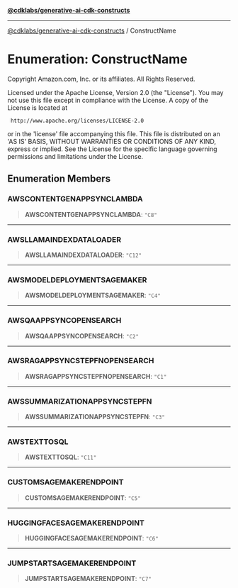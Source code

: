 [**@cdklabs/generative-ai-cdk-constructs**](../README.md)

***

[@cdklabs/generative-ai-cdk-constructs](../README.md) / ConstructName

# Enumeration: ConstructName

Copyright Amazon.com, Inc. or its affiliates. All Rights Reserved.

 Licensed under the Apache License, Version 2.0 (the "License"). You may not use this file except in compliance
 with the License. A copy of the License is located at

     http://www.apache.org/licenses/LICENSE-2.0

 or in the 'license' file accompanying this file. This file is distributed on an 'AS IS' BASIS, WITHOUT WARRANTIES
 OR CONDITIONS OF ANY KIND, express or implied. See the License for the specific language governing permissions
 and limitations under the License.

## Enumeration Members

### AWSCONTENTGENAPPSYNCLAMBDA

> **AWSCONTENTGENAPPSYNCLAMBDA**: `"C8"`

***

### AWSLLAMAINDEXDATALOADER

> **AWSLLAMAINDEXDATALOADER**: `"C12"`

***

### AWSMODELDEPLOYMENTSAGEMAKER

> **AWSMODELDEPLOYMENTSAGEMAKER**: `"C4"`

***

### AWSQAAPPSYNCOPENSEARCH

> **AWSQAAPPSYNCOPENSEARCH**: `"C2"`

***

### AWSRAGAPPSYNCSTEPFNOPENSEARCH

> **AWSRAGAPPSYNCSTEPFNOPENSEARCH**: `"C1"`

***

### AWSSUMMARIZATIONAPPSYNCSTEPFN

> **AWSSUMMARIZATIONAPPSYNCSTEPFN**: `"C3"`

***

### AWSTEXTTOSQL

> **AWSTEXTTOSQL**: `"C11"`

***

### CUSTOMSAGEMAKERENDPOINT

> **CUSTOMSAGEMAKERENDPOINT**: `"C5"`

***

### HUGGINGFACESAGEMAKERENDPOINT

> **HUGGINGFACESAGEMAKERENDPOINT**: `"C6"`

***

### JUMPSTARTSAGEMAKERENDPOINT

> **JUMPSTARTSAGEMAKERENDPOINT**: `"C7"`
